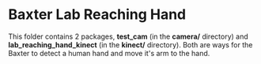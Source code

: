 # Baxter Lab Reaching Hand

This folder contains 2 packages, **test_cam** (in the **camera/** directory) and **lab_reaching_hand_kinect** (in the **kinect/** directory).  Both are ways for the Baxter to detect a human hand and move it's arm to the hand.
